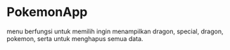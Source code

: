 # PokemonApp

menu berfungsi untuk memilih ingin menampilkan dragon, special, dragon, pokemon, serta untuk menghapus semua data.
